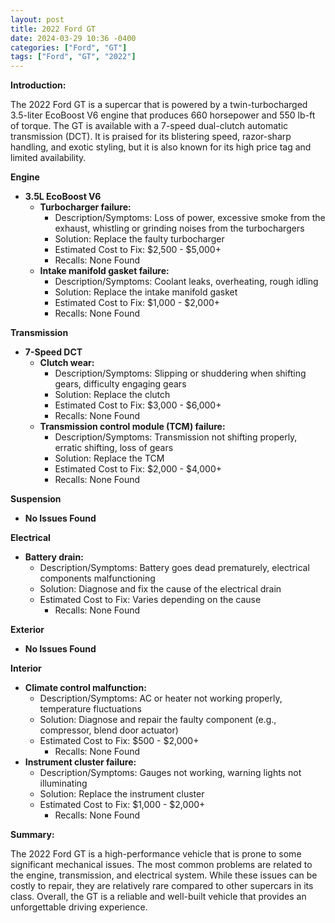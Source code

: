 ```yaml
---
layout: post
title: 2022 Ford GT
date: 2024-03-29 10:36 -0400
categories: ["Ford", "GT"]
tags: ["Ford", "GT", "2022"]
---
```

**Introduction:**

The 2022 Ford GT is a supercar that is powered by a twin-turbocharged 3.5-liter EcoBoost V6 engine that produces 660 horsepower and 550 lb-ft of torque. The GT is available with a 7-speed dual-clutch automatic transmission (DCT). It is praised for its blistering speed, razor-sharp handling, and exotic styling, but it is also known for its high price tag and limited availability.

**Engine**

* **3.5L EcoBoost V6**
    * **Turbocharger failure:**
        * Description/Symptoms: Loss of power, excessive smoke from the exhaust, whistling or grinding noises from the turbochargers
        * Solution: Replace the faulty turbocharger
        * Estimated Cost to Fix: $2,500 - $5,000+
        * Recalls: None Found
    * **Intake manifold gasket failure:**
        * Description/Symptoms: Coolant leaks, overheating, rough idling
        * Solution: Replace the intake manifold gasket
        * Estimated Cost to Fix: $1,000 - $2,000+
        * Recalls: None Found

**Transmission**

* **7-Speed DCT**
    * **Clutch wear:**
        * Description/Symptoms: Slipping or shuddering when shifting gears, difficulty engaging gears
        * Solution: Replace the clutch
        * Estimated Cost to Fix: $3,000 - $6,000+
        * Recalls: None Found
    * **Transmission control module (TCM) failure:**
        * Description/Symptoms: Transmission not shifting properly, erratic shifting, loss of gears
        * Solution: Replace the TCM
        * Estimated Cost to Fix: $2,000 - $4,000+
        * Recalls: None Found

**Suspension**

* **No Issues Found**

**Electrical**

* **Battery drain:**
    * Description/Symptoms: Battery goes dead prematurely, electrical components malfunctioning
    * Solution: Diagnose and fix the cause of the electrical drain
    * Estimated Cost to Fix: Varies depending on the cause
        * Recalls: None Found

**Exterior**

* **No Issues Found**

**Interior**

* **Climate control malfunction:**
    * Description/Symptoms: AC or heater not working properly, temperature fluctuations
    * Solution: Diagnose and repair the faulty component (e.g., compressor, blend door actuator)
    * Estimated Cost to Fix: $500 - $2,000+
        * Recalls: None Found
* **Instrument cluster failure:**
    * Description/Symptoms: Gauges not working, warning lights not illuminating
    * Solution: Replace the instrument cluster
    * Estimated Cost to Fix: $1,000 - $2,000+
        * Recalls: None Found

**Summary:**

The 2022 Ford GT is a high-performance vehicle that is prone to some significant mechanical issues. The most common problems are related to the engine, transmission, and electrical system. While these issues can be costly to repair, they are relatively rare compared to other supercars in its class. Overall, the GT is a reliable and well-built vehicle that provides an unforgettable driving experience.
